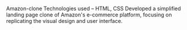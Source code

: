 Amazon-clone
Technologies used – HTML, CSS
Developed a simplified landing page clone of Amazon's e-commerce platform, focusing on replicating   the visual design and user interface.
